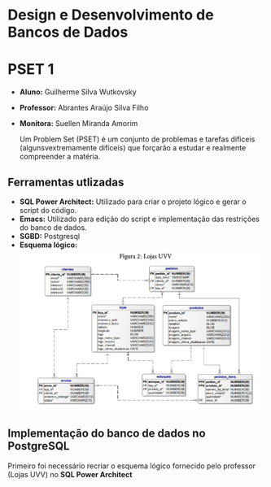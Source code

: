 # Design e Desenvolvimento de Bancos de Dados
# PSET 1 
- **Aluno:** Guilherme Silva Wutkovsky
- **Professor:** Abrantes Araújo Silva Filho
- **Monitora:** Suellen Miranda Amorim

	Um Problem Set (PSET) é um conjunto de problemas e tarefas difíceis (algunsvextremamente difíceis) que forçarão a estudar e realmente compreender a matéria.

## Ferramentas utlizadas

- **SQL Power Architect:** Utilizado para criar o projeto lógico e gerar o script do código.
- **Emacs:** Utilizado para edição do script e implementação das restrições do banco de dados.
- **SGBD:** Postgresql
- **Esquema lógico:** ![perojetologico.jpeg](https://github.com/gwutkovsky/uvv_bd1_si1n/blob/main/pset1/projetologico.jpeg)

## Implementação do banco de dados no PostgreSQL

Primeiro foi necessário recriar o esquema lógico fornecido pelo professor (Lojas UVV) no **SQL Power Architect** 
